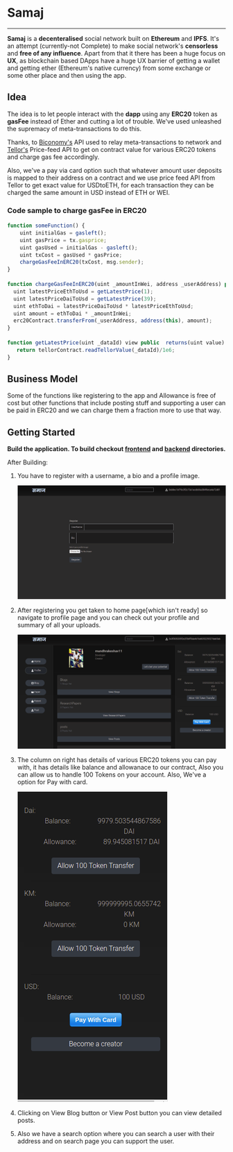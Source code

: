 # Samaj

---

**Samaj** is a **decenteralised** social network built on **Ethereum** and **IPFS**. It's an attempt (currently-not Complete) to make social network's **censorless** and **free of any influence**. Apart from that it there has been a huge focus on **UX**, as blockchain based DApps have a huge UX barrier of getting a wallet and getting ether (Ethereum's native currency) from some exchange or some other place and then using the app.

## Idea

The idea is to let people interact with the **dapp** using any **ERC20** token as **gasFee** instead of Ether and cutting a lot of trouble. We've used unleashed the supremacy of meta-transactions to do this.

Thanks, to [Biconomy's](https://github.com/bcnmy) API used to relay meta-transactions to network and [Tellor's](https://github.com/tellor-io) Price-feed API to get on contract value for various ERC20 tokens and charge gas fee accordingly.

Also, we've a pay via card option such that whatever amount user deposits is mapped to their address on a contract and we use price feed API from Tellor to get exact value for USDtoETH, for each transaction they can be charged the same amount in USD instead of ETH or WEI.

### Code sample to charge gasFee in ERC20

```jsx
function someFunction() {
	uint initialGas = gasleft();
	uint gasPrice = tx.gasprice;
	uint gasUsed = initialGas - gasleft();
	uint txCost = gasUsed * gasPrice;
	chargeGasFeeInERC20(txCost, msg.sender);
}

function chargeGasFeeInERC20(uint _amountInWei, address _userAddress) public returns(uint){
  uint latestPriceEthToUsd = getLatestPrice(1);
  uint latestPriceDaiToUsd = getLatestPrice(39);
  uint ethToDai = latestPriceDaiToUsd * latestPriceEthToUsd;
  uint amount = ethToDai * _amountInWei;
  erc20Contract.transferFrom(_userAddress, address(this), amount);
}

function getLatestPrice(uint _dataId) view public  returns(uint value) {
   return tellorContract.readTellorValue(_dataId)/1e6;
}
```

## Business Model

Some of the functions like registering to the app and Allowance is free of cost but other functions that include posting stuff and supporting a user can be paid in ERC20 and we can charge them a fraction more to use that way.

## Getting Started

**Build the application. To build checkout [frontend](https://github.com/mundhrakeshav/samaj/tree/master/frontend/samaj) and [backend](https://github.com/mundhrakeshav/samaj/tree/master/frontend/samaj) directories.**

After Building:

1. You have to register with a username, a bio and a profile image.

   ![Samaj%206100ad238dcd4420aca9e833bd8758f0/Screenshot_from_2020-10-13_22-21-51.png](Samaj%206100ad238dcd4420aca9e833bd8758f0/Screenshot_from_2020-10-13_22-21-51.png)

2. After registering you get taken to home page[which isn't ready] so navigate to profile page and you can check out your profile and summary of all your uploads.

   ![Samaj%206100ad238dcd4420aca9e833bd8758f0/Screenshot_from_2020-10-13_22-29-44.png](Samaj%206100ad238dcd4420aca9e833bd8758f0/Screenshot_from_2020-10-13_22-29-44.png)

3. The column on right has details of various ERC20 tokens you can pay with, it has details like balance and allowanace to our contract, Also you can allow us to handle 100 Tokens on your account. Also, We've a option for Pay with card.

   ![Samaj%206100ad238dcd4420aca9e833bd8758f0/Screenshot_from_2020-10-13_22-34-31.png](Samaj%206100ad238dcd4420aca9e833bd8758f0/Screenshot_from_2020-10-13_22-34-31.png)

4. Clicking on View Blog button or View Post button you can view detailed posts.
5. Also we have a search option where you can search a user with their address and on search page you can support the user.
